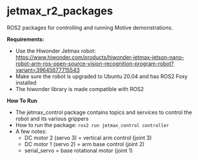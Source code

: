 # jetmax_r2_packages
ROS2 packages for controlling and running Motive demonstrations.

**Requirements:**
- Use the Hiwonder Jetmax robot: https://www.hiwonder.com/products/hiwonder-jetmax-jetson-nano-robot-arm-ros-open-source-vision-recognition-program-robot?variant=39645677715543
- Make sure the robot is upgraded to Ubuntu 20.04 and has ROS2 Foxy installed
- The hiwonder library is made compatible with ROS2

**How To Run**
- The jetmax_control package contains topics and services to control the robot and its various grippers
- How to run the package: `ros2 run jetmax_control controller`
- A few notes:
  - DC motor 2 (servo 3) = vertical arm control (joint 3)
  - DC motor 1 (servo 2) = arm base control (joint 2)
  - serial_servo = base rotational motor (joint 1)
